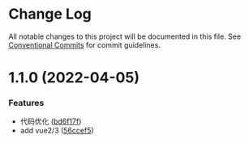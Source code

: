 # Change Log

All notable changes to this project will be documented in this file.
See [Conventional Commits](https://conventionalcommits.org) for commit guidelines.

# 1.1.0 (2022-04-05)


### Features

* 代码优化 ([bd6f17f](https://github.com/pansyjs/watermark/commit/bd6f17f48f2ad8cef97c10b8689767f1922c2e6b))
* add vue2/3 ([56ccef5](https://github.com/pansyjs/watermark/commit/56ccef58c7761e17575ea8c807ae4f6db6cb106a))
